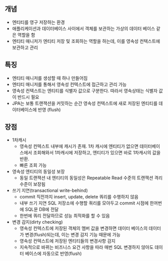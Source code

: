 ## 개념

- 엔티티를 영구 저장하는 환경
- 애플리케이션과 데이터베이스 사이에서 객체를 보관하는 가상의 데이터 베이스 같은 역할을 함
- 엔티티 매니저가 엔티티 저장 및 조회하는 역할을 하는데, 이를 영속성 컨텍스트에 보관하고 관리

## 특징

- 엔티티 매니저를 생성할 때 하나 만들어짐
- 엔티티 매니저를 통해서 영속성 컨텍스트에 접근하고 관리 가능
- 영속성 컨텍스트는 엔티티를 식별자 값으로 구분한다. 따라서 영속상태는 식별자 값이 반드시 필요
- JPA는 보통 트랜잭션을 커밋하는 순간 영속성 컨텍스트에 새로 저장된 엔티티를 데이터베이스에 반영 (flush)

## 장점

- 1차캐시
    - 영속성 컨텍스트 내부에 캐시가 존재. 1차 캐시에 엔티티가 없으면 데이터베이스에서 조회해와서 1차캐시에 저장하고, 엔티티가 있으면 바로 1차캐시의 값을 반환.
    - 빠른 조회 가능
- 영속성 엔티티의 동일성 보장
    - 동일 트랜잭션 내 엔티티의 동일성은 Repeatable Read 수준의 트랜잭션 격리 수준이 보장됨
- 쓰기 지연(transactional write-behind)
    - commit 직전까지 insert, update, delete 쿼리를 수행하지 않음
    - 내부 쓰기 지연 SQL 저장소에 수행할 쿼리를 모아두고 commit 시점에 한꺼번에 SQL문 DB에 전달
    - 한번에 쿼리 전달하므로 성능 최적화를 할 수 있음
- 변경 감지(dirty checking)
    - 영속성 컨텍스트에 저장된 객체의 멤버 값을 변경하면 데이터 베이스의 데이터가 변경(flush)되는데, 이는 변경 감지 기능 때문에 가능
    - 영속성 컨텍스트에 저장된 엔티티들의 변경사항 감지
    - 지속적으로 바뀌는 비즈니스 요건 사항을 따라 매번 SQL 변경하지 않아도 데이터 베이스에 자동으로 반영(flush)